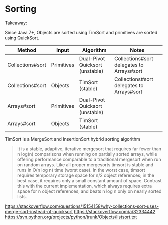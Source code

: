 # Sorting

Takeaway: 

Since Java 7+, Objects are sorted using TimSort and primitives are sorted using QuickSort.

| Method | Input | Algorithm | Notes |
|---|---|---| --- |
| Collections#sort | Primitives | Dual-Pivot Quicksort (unstable) | Collections#sort delegates to Arrays#sort |
| Collections#sort | Objects    | TimSort (stable)                | Collections#sort delegates to Arrays#sort |
| Arrays#sort      | Primitives | Dual-Pivot Quicksort (unstable) ||
| Arrays#sort      | Objects    | TimSort (stable)                ||

TimSort is a MergeSort and InsertionSort hybrid sorting algorithm
> It is a stable, adaptive, iterative mergesort that requires far fewer than n log(n) comparisons when running on
> partially sorted arrays, while offering performance comparable to a traditional mergesort when run on random arrays.
> Like all proper mergesorts timsort is stable and runs in O(n log n) time (worst case). In the worst case, timsort
> requires temporary storage space for n/2 object references; in the best case, it requires only a small constant amount
> of space. Contrast this with the current implementation, which always requires extra space for n object references,
> and beats n log n only on nearly sorted lists.

https://stackoverflow.com/questions/15154158/why-collections-sort-uses-merge-sort-instead-of-quicksort
https://stackoverflow.com/a/32334442
https://svn.python.org/projects/python/trunk/Objects/listsort.txt